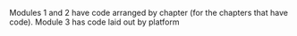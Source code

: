 Modules 1 and 2 have code arranged by chapter (for the chapters that have code). Module 3 has code laid out by platform
